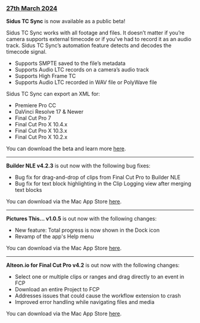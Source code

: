 ### [27th March 2024](/news/20240327)

**Sidus TC Sync** is now available as a public beta!

Sidus TC Sync works with all footage and files. It doesn’t matter if you’re camera supports external timecode or if you’ve had to record it as an audio track. Sidus TC Sync’s automation feature detects and decodes the timecode signal.

- Supports SMPTE saved to the file’s metadata
- Supports Audio LTC records on a camera’s audio track
- Supports High Frame TC
- Supports Audio LTC recorded in WAV file or PolyWave file

Sidus TC Sync can export an XML for:

- Premiere Pro CC
- DaVinci Resolve 17 & Newer
- Final Cut Pro 7
- Final Cut Pro X 10.4.x
- Final Cut Pro X 10.3.x
- Final Cut Pro X 10.2.x

You can download the beta and learn more [here](https://deitymic.com/products/sidus-tc-sync/).

---

**Builder NLE v4.2.3** is out now with the following bug fixes:

- Bug fix for drag-and-drop of clips from Final Cut Pro to Builder NLE
- Bug fix for text block highlighting in the Clip Logging view after merging text blocks

You can download via the Mac App Store [here](https://apps.apple.com/au/app/builder-nle/id6450122801?mt=12).

---

**Pictures This... v1.0.5** is out now with the following changes:

- New feature: Total progress is now shown in the Dock icon
- Revamp of the app's Help menu

You can download via the Mac App Store [here](https://apps.apple.com/au/app/picture-this/id6466822042?mt=12).

---

**Alteon.io for Final Cut Pro v4.2** is out now with the following changes:

- Select one or multiple clips or ranges and drag directly to an event in FCP
- Download an entire Project to FCP
- Addresses issues that could cause the workflow extension to crash
- Improved error handling while navigating files and media

You can download via the Mac App Store [here](https://apps.apple.com/au/app/alteon-io-for-final-cut-pro/id1641172792?mt=12).